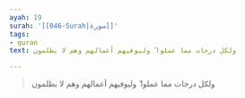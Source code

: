 ```yaml
---
ayah: 19
surah: '[[046-Surah|سورة]]'
tags:
- quran
text: ولكل درجات مما عملوا ۖ وليوفيهم أعمالهم وهم لا يظلمون

---
```

> ولكل درجات مما عملوا ۖ وليوفيهم أعمالهم وهم لا يظلمون
